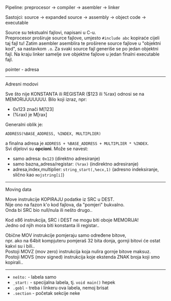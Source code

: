 
Pipeline:
preprocesor -> compiler -> asembler -> linker

Sastojci:
source -> expanded source -> assembly -> object code -> executable

Source su tekstualni fajlovi, napisani u C-u.  
Preprocesor proširuje source fajlove, umjesto `#include abc` kopiraće cijeli taj fajl tu!
Zatim asembler asemblira te proširene source fajlove u "objektni kod", sa nastavkom `.o`.
Za svaki source fajl generiše se po jedan objektni fajl.
Na kraju linker samelje sve objektne fajlove u jedan finalni executable fajl.

pointer - adresa

---
Adresni modovi

Sve što nije KONSTANTA ili REGISTAR ($123 ili %rax) odnosi se na MEMORIJUUUUUU.
Bilo koji izraz, npr:
- 0x123 znači M[123]
- (%rax) je M[rax]

Generalni oblik je:
```
ADDRESS(%BASE_ADDRESS, %INDEX, MULTIPLIER)
```
a finalna adresa je `ADDRESS + %BASE_ADDRESS + MULTIPLIER * %INDEX`.  
Svi dijelovi su **opcioni**. Može se navest:
- samo adresa: `0x123` (direktno adresiranje)
- samo bazna_adresa/registar: `(%rax)` (indirektno adresiranje)
- adresa,index,multiplier: `string_start(,%ecx,1)` (adresno indeksiranje, slično kao `mojstring[i]`)



---
Moving data

Move instrukcije KOPIRAJU podatke iz SRC u DEST.  
Nije ono na fazon k'o kod fajlova, da "pomjeri" bukvalno.  
Onda bi SRC bio null/nula ili nešto drugo..

Kod x86 instrukcija, SRC i DEST ne mogu biti oboje MEMORIJA!  
Jedno od njih mora biti konstanta ili registar..

Obične MOV instrukcije pomjeraju samo određene bitove,  
npr. ako na 64bit kompjuteru pomjeraš 32 bita donja, gornji bitovi će ostat kakvi su i bili..  
Postoji MOVZ (mov zero) instrukcija koja nulira gornje bitove maksuz.  
Postoji MOVS (mov signed) instrukcija koje ekstenda ZNAK broja koji smo kopirali..


---


- `nešto:`      - labela samo
- `_start:`     - specijalna labela, tj. `void main()` hepek
- `.gobl`       - treba i linkeru ova labela, nemoj brisat
- `.section`    - početak sekcije neke






